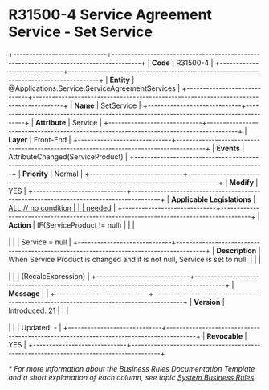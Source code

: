 ﻿---
erp.type: front-end-business-rule
erp.entity: Applications.Service.ServiceAgreementServices
---

# R31500-4 Service Agreement Service - Set Service
+-----------------------------+---------------------------------------------------------------------------------------+
| **Code**                    | R31500-4                                                                              |
+-----------------------------+---------------------------------------------------------------------------------------+
| **Entity**                  | @Applications.Service.ServiceAgreementServices                                        |
+-----------------------------+---------------------------------------------------------------------------------------+
| **Name**                    | SetService                                                                            |
+-----------------------------+---------------------------------------------------------------------------------------+
| **Attribute**               | Service                                                                               |
+-----------------------------+---------------------------------------------------------------------------------------+
| **Layer**                   | Front-End                                                                             |
+-----------------------------+---------------------------------------------------------------------------------------+
| **Events**                  | AttributeChanged(ServiceProduct)                                                      |
+-----------------------------+---------------------------------------------------------------------------------------+
| **Priority**                | Normal                                                                                |
+-----------------------------+---------------------------------------------------------------------------------------+
| **Modify**                  | YES                                                                                   |
+-----------------------------+---------------------------------------------------------------------------------------+
| **Applicable Legislations** | [ALL // no condition                                                                  |
|                             | needed](xref:applicable-legislations)                                                 |
+-----------------------------+---------------------------------------------------------------------------------------+
| **Action**                  | IF(ServiceProduct != null)                                                            |
|                             | <br/><br/>                                                                            |
|                             | Service = null                                                                        |
+-----------------------------+---------------------------------------------------------------------------------------+
| **Description**             | When Service Product is changed and it is not null, Service is set to null.           |
|                             | <br/><br/>                                                                            |
|                             | (RecalcExpression)                                                                    |
+-----------------------------+---------------------------------------------------------------------------------------+
| **Message**                 |                                                                                       |
+-----------------------------+---------------------------------------------------------------------------------------+
| **Version**                 | Introduced: 21                                                                        |
|                             | <br/><br/>                                                                            |
|                             | Updated: -                                                                            |
+-----------------------------+---------------------------------------------------------------------------------------+
| **Revocable**               | YES                                                                                   |
+-----------------------------+---------------------------------------------------------------------------------------+

*\* For more information about the Business Rules Documentation Template and a short explanation of each column, see
topic [System Business Rules](../templates/template-description-system-business-rules.md).*
